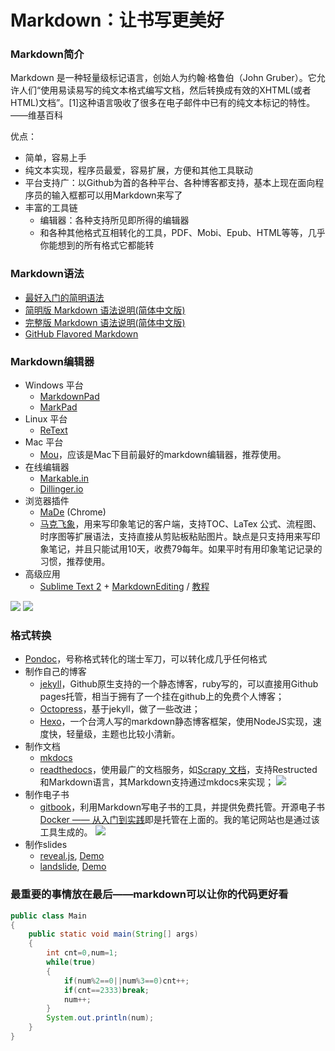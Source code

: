 # Markdown：让书写更美好
### Markdown简介
Markdown 是一种轻量级标记语言，创始人为约翰·格鲁伯（John Gruber）。它允许人们“使用易读易写的纯文本格式编写文档，然后转换成有效的XHTML(或者HTML)文档”。[1]这种语言吸收了很多在电子邮件中已有的纯文本标记的特性。 ——维基百科

优点：
* 简单，容易上手
* 纯文本实现，程序员最爱，容易扩展，方便和其他工具联动
* 平台支持广：以Github为首的各种平台、各种博客都支持，基本上现在面向程序员的输入框都可以用Markdown来写了
* 丰富的工具链
	- 编辑器：各种支持所见即所得的编辑器
	- 和各种其他格式互相转化的工具，PDF、Mobi、Epub、HTML等等，几乎你能想到的所有格式它都能转

### Markdown语法

* [最好入门的简明语法](http://ibruce.info/2013/11/26/markdown/)
* [简明版 Markdown 语法说明(简体中文版)](http://wowubuntu.com/markdown/basic.html)
* [完整版 Markdown 语法说明(简体中文版)](http://wowubuntu.com/markdown/index.html)
* [GitHub Flavored Markdown](https://help.github.com/articles/github-flavored-markdown/)

### Markdown编辑器
* Windows 平台
	- [MarkdownPad](http://markdownpad.com/)
	- [MarkPad](http://code52.org/DownmarkerWPF/)
* Linux 平台
	- [ReText](http://sourceforge.net/p/retext/home/ReText/)
* Mac 平台
	- [Mou](http://mouapp.com/)，应该是Mac下目前最好的markdown编辑器，推荐使用。
* 在线编辑器
	- [Markable.in](http://markable.in/)
 	- [Dillinger.io](http://dillinger.io/)
* 浏览器插件
	- [MaDe](https://chrome.google.com/webstore/detail/oknndfeeopgpibecfjljjfanledpbkog) (Chrome)
 	- [马克飞象](http://maxiang.info/)，用来写印象笔记的客户端，支持TOC、LaTex 公式、流程图、时序图等扩展语法，支持直接从剪贴板粘贴图片。缺点是只支持用来写印象笔记，并且只能试用10天，收费79每年。如果平时有用印象笔记记录的习惯，推荐使用。
* 高级应用
 	- [Sublime Text 2](http://www.sublimetext.com/2) + [MarkdownEditing](http://ttscoff.github.io/MarkdownEditing/) / [教程](http://lucifr.com/2012/07/12/markdownediting-for-sublime-text-2/)

![](http://121.201.63.168/uploads/144397483516233.png)
![](http://121.201.63.168/uploads/144397493224203.png)

### 格式转换
* [Pondoc](http://johnmacfarlane.net/pandoc/)，号称格式转化的瑞士军刀，可以转化成几乎任何格式
* 制作自己的博客
	- [jekyll](http://jekyllcn.com/)，Github原生支持的一个静态博客，ruby写的，可以直接用Github pages托管，相当于拥有了一个挂在github上的免费个人博客；
	- [Octopress](http://octopress.org/)，基于jekyll，做了一些改进；
	- [Hexo](http://hexo.io/index.html)，一个台湾人写的markdown静态博客框架，使用NodeJS实现，速度快，轻量级，主题也比较小清新。
* 制作文档
	- [mkdocs](http://www.mkdocs.org/)
	- [readthedocs](https://readthedocs.org/)，使用最广的文档服务，如[Scrapy 文档](https://scrapy-chs.readthedocs.org/zh_CN/0.24/index.html)，支持Restructed和Markdown语言，其Markdown支持通过mkdocs来实现；
![](http://121.201.63.168/uploads/144397497461561.png)
* 制作电子书
	- [gitbook](https://www.gitbook.com/)，利用Markdown写电子书的工具，并提供免费托管。开源电子书[Docker —— 从入门到实践](http://yeasy.gitbooks.io/docker_practice/)即是托管在上面的。我的笔记网站也是通过该工具生成的。
![](http://121.201.63.168/uploads/144397547560778.png)
* 制作slides
	- [reveal.js](https://github.com/hakimel/reveal.js), [Demo](http://lab.hakim.se/reveal-js/#/)
	- [landslide](https://github.com/adamzap/landslide), [Demo](http://adamzap.com/misc/presentation.html#slide1)

### 最重要的事情放在最后——markdown可以让你的代码更好看
```java
public class Main
{
    public static void main(String[] args)
    {
        int cnt=0,num=1;
        while(true)
        {
            if(num%2==0||num%3==0)cnt++;
            if(cnt==2333)break;
            num++;
        }
        System.out.println(num);
    }
}
```